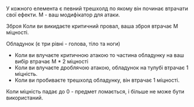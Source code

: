 У кожного елемента є певний трешхолд по якому він починає втрачати свої ефекти.
М - ваш модифікатор для атаки.

Зброя
Коли ви викидаєте критичний провал, ваша зброя втрачає М міцності.

Обладунок (є три рівні - голова, тіло та ноги)
- Коли ви влучаєте критичною атакою то частина обладунку на ваш вибір втрачає М * 2 міцності
- Коли ви влучаєте дроблячою атакою, обладунок на тулубі втрачає 1 міцність.
- Коли ви пробиваєте трешхолд обладунку, він втрачає 1 міцності.

Коли міцність падає до 0 - предмет ломається, і більше не може бути використаний.